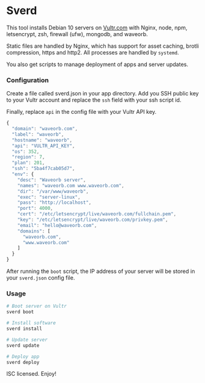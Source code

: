 # Sverd
This tool installs Debian 10 servers on [Vultr.com](https://vultr.com) with Nginx, node, npm, letsencrypt, zsh, firewall (ufw), mongodb, and waveorb.

Static files are handled by Nginx, which has support for asset caching, brotli compression, https and http2. All processes are handled by `systemd`.

You also get scripts to manage deployment of apps and server updates.

### Configuration
Create a file called sverd.json in your app directory. Add you SSH public key to your Vultr account and replace the `ssh` field with your ssh script id.

Finally, replace `api` in the config file with your Vultr API key.
```javascript
{
  "domain": "waveorb.com",
  "label": "waveorb",
  "hostname": "waveorb",
  "api": "VULTR_API_KEY",
  "os": 352,
  "region": 7,
  "plan": 201,
  "ssh": "5ba4f7cab05d7",
  "env": {
    "desc": "Waveorb server",
    "names": "waveorb.com www.waveorb.com",
    "dir": "/var/www/waveorb",
    "exec": "server-linux",
    "pass": "http://localhost",
    "port": 4000,
    "cert": "/etc/letsencrypt/live/waveorb.com/fullchain.pem",
    "key": "/etc/letsencrypt/live/waveorb.com/privkey.pem",
    "email": "hello@waveorb.com",
    "domains": [
      "waveorb.com",
      "www.waveorb.com"
    ]
  }
}
```
After running the `boot` script, the IP address of your server will be stored in your `sverd.json` config file.

### Usage
```bash
# Boot server on Vultr
sverd boot

# Install software
sverd install

# Update server
sverd update

# Deploy app
sverd deploy
```

ISC licensed. Enjoy!